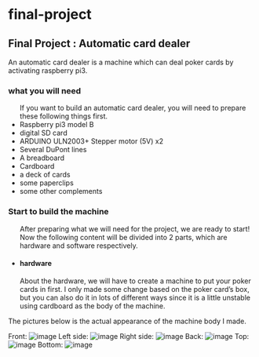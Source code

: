 # final-project
<h2>Final Project : Automatic card dealer </h2>
<p>An automatic card dealer is a machine which can deal poker cards by activating  raspberry pi3. </p>
<h3>what you will need</h3>
<ul>If you want to build an automatic card dealer, you will need to prepare these following things first.
	<li>Raspberry pi3 model B</li>
	<li>digital SD card</li>
	<li>ARDUINO ULN2003+ Stepper motor (5V) x2</li>
	<li>Several DuPont lines</li>
	<li>A breadboard</li>
	<li>Cardboard</li>
	<li>a deck of cards</li>
	<li>some paperclips</li>
	<li>some other complements</li>
</ul>
<h3>Start to build the machine</h3>
<ul>After preparing what we will need for the project, we are ready to start!</br>
Now the following content will be divided into 2 parts, which are hardware and software respectively.
  <li><h4>hardware</h4>
  	About the hardware, we will have to create a machine to put your poker cards in first. I only made some change based on the poker card’s box, but you can also do it in lots of different ways since it is a little unstable using cardboard as the body of the machine. </ul>
The pictures below is the actual appearance of the machine body I made.

Front:
 ![image](https://github.com/Jo-Yu/final-project/blob/master/IMG_9857.JPG)
Left side:
 ![image](https://github.com/Jo-Yu/final-project/blob/master/IMG_9858.JPG)
Right side:
 ![image](https://github.com/Jo-Yu/final-project/blob/master/IMG_9860.JPG)
Back:
 ![image](https://github.com/Jo-Yu/final-project/blob/master/IMG_9859.JPG)
Top:
 ![image](https://github.com/Jo-Yu/final-project/blob/master/IMG_9861.JPG)
Bottom:
 ![image](https://github.com/Jo-Yu/final-project/blob/master/IMG_9862.JPG)
